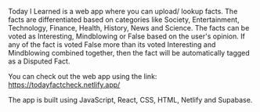 Today I Learned is a web app where you can upload/ lookup facts. The facts are differentiated based on categories like Society, Entertainment, Technology, Finance, Health, History, News and Science. The facts can be voted as Interesting, Mindblowing or False based on the user's opinion. If any of the fact is voted False more than its voted Interesting and Mindblowing combined together, then the fact will be automatically tagged as a Disputed Fact. 

You can check out the web app using the link: https://todayfactcheck.netlify.app/

The app is built using JavaScript, React, CSS, HTML, Netlify and Supabase. 
